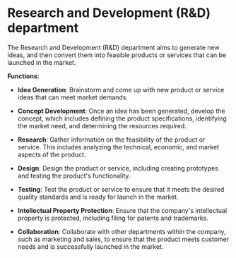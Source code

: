 # Research and Development (R&D) department

The Research and Development (R&D) department aims to generate new ideas, and then convert them into feasible products or services that can be launched in the market.

**Functions:**

* **Idea Generation**: Brainstorm and come up with new product or service ideas that can meet market demands.

* **Concept Development**: Once an idea has been generated, develop the concept, which includes defining the product specifications, identifying the market need, and determining the resources required.

* **Research**: Gather information on the feasibility of the product or service. This includes analyzing the technical, economic, and market aspects of the product.

* **Design**: Design the product or service, including creating prototypes and testing the product's functionality.

* **Testing**: Test the product or service to ensure that it meets the desired quality standards and is ready for launch in the market.

* **Intellectual Property Protection**: Ensure that the company's intellectual property is protected, including filing for patents and trademarks.

* **Collaboration**: Collaborate with other departments within the company, such as marketing and sales, to ensure that the product meets customer needs and is successfully launched in the market.